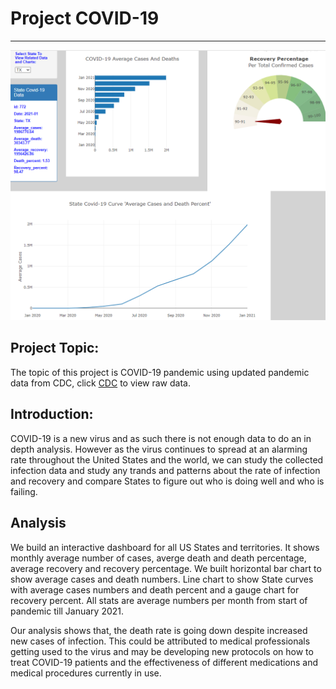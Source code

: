 # Project COVID-19
-----------

![dashboard](./image/dashboard.png)

## Project Topic:
The topic of this project is COVID-19 pandemic using updated pandemic data from CDC, click 
[CDC](https://data.cdc.gov/Case-Surveillance/United-States-COVID-19-Cases-and-Deaths-by-State-o/9mfq-cb36) to view raw data.

## Introduction:
COVID-19 is a new virus and as such there is not enough data to do an in depth analysis. However as the virus continues 
to spread at an alarming rate throughout the United States and the world, we can study the collected infection data and
study any trands and patterns about the rate of infection and recovery and compare States to figure out who is doing well
and who is failing.

## Analysis
We build an interactive dashboard for all US States and territories. It shows monthly average number
of cases, averge death and death percentage, average recovery and recovery percentage. We built horizontal
bar chart to show average cases and death numbers. Line chart to show State curves with average cases
numbers and death percent and a gauge chart for recovery percent. All stats are average numbers per month
from start of pandemic till January 2021.

Our analysis shows that, the death rate is going down despite increased new cases of infection. This could be attributed 
to medical professionals getting used to the virus and may be developing new protocols on how to treat COVID-19 patients 
and the effectiveness of different medications and medical procedures currently in use.

